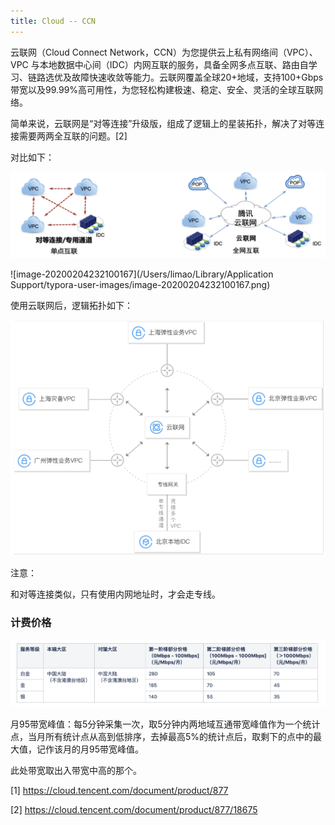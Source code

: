 ```yaml
---
title: Cloud -- CCN
---
```




云联网（Cloud Connect Network，CCN）为您提供云上私有网络间（VPC）、VPC 与本地数据中心间（IDC）内网互联的服务，具备全网多点互联、路由自学习、链路选优及故障快速收敛等能力。云联网覆盖全球20+地域，支持100+Gbps带宽以及99.99%高可用性，为您轻松构建极速、稳定、安全、灵活的全球互联网络。

简单来说，云联网是“对等连接”升级版，组成了逻辑上的星装拓扑，解决了对等连接需要两两全互联的问题。[2]



对比如下：

![image-20200204232020858](https://raw.githubusercontent.com/LipingMao/LipingMao.github.io/master/_posts/picture/image-20200204232020858.png)



![image-20200204232100167](/Users/limao/Library/Application Support/typora-user-images/image-20200204232100167.png)



使用云联网后，逻辑拓扑如下：

![image-20200204232133900](https://raw.githubusercontent.com/LipingMao/LipingMao.github.io/master/_posts/picture/image-20200204232133900.png)

注意：

和对等连接类似，只有使用内网地址时，才会走专线。



### 计费价格

![image-20200204232153405](https://raw.githubusercontent.com/LipingMao/LipingMao.github.io/master/_posts/picture/image-20200204232153405.png)

月95带宽峰值：每5分钟采集一次，取5分钟内两地域互通带宽峰值作为一个统计点，当月所有统计点从高到低排序，去掉最高5%的统计点后，取剩下的点中的最大值，记作该月的月95带宽峰值。

此处带宽取出入带宽中高的那个。



[1] https://cloud.tencent.com/document/product/877

[2] https://cloud.tencent.com/document/product/877/18675

